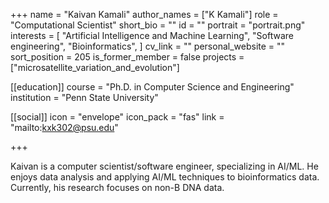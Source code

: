 +++
name = "Kaivan Kamali"
author_names = ["K Kamali"]
role = "Computational Scientist"
short_bio = ""
id = ""
portrait = "portrait.png"
interests = [
  "Artificial Intelligence and Machine Learning",
  "Software engineering",
  "Bioinformatics",
]
cv_link = ""
personal_website = ""
sort_position = 205
is_former_member = false
projects = ["microsatellite_variation_and_evolution"]

[[education]]
  course = "Ph.D. in Computer Science and Engineering"
  institution = "Penn State University"

[[social]]
    icon = "envelope"
    icon_pack = "fas"
    link = "mailto:kxk302@psu.edu"


+++

Kaivan is a computer scientist/software engineer, specializing in AI/ML. He enjoys data analysis and applying AI/ML techniques to bioinformatics data. Currently, his research focuses on non-B DNA data.
